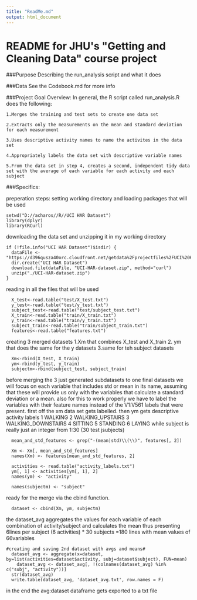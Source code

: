 ```yaml
---
title: "ReadMe.md"
output: html_document
---
```


README for JHU's "Getting and Cleaning Data" course project
=====================================
###Purpose
Describing the run_analysis script and what it does

###Data
See the Codebook.md for more info

###Project Goal
Overview: In general, the R script called run_analysis.R does the following:

    1.Merges the training and test sets to create one data set

    2.Extracts only the measurements on the mean and standard deviation for each measurement

    3.Uses descriptive activity names to name the activites in the data set

    4.Appropriately labels the data set with descriptive variable names

    5.From the data set in step 4, creates a second, independent tidy data set with the average of each variable for each activity and each subject

###Specifics:

preperation steps: setting working directory and loading packages that will be used
```
setwd("D://acharos//R//UCI HAR Dataset")
library(dplyr)
library(RCurl)
```

downloading the data set and unzipping it in my working directory
```
if (!file.info("UCI HAR Dataset")$isdir) {
  dataFile <- "https://d396qusza40orc.cloudfront.net/getdata%2Fprojectfiles%2FUCI%20HAR%20Dataset.zip"
  dir.create("UCI HAR Dataset")
  download.file(dataFile, "UCI-HAR-dataset.zip", method="curl")
  unzip("./UCI-HAR-dataset.zip")
}
```
reading in all the files that will be used
```
  X_test<-read.table("test/X_test.txt")
  y_test<-read.table("test/y_test.txt")
  subject_test<-read.table("test/subject_test.txt")
  X_train<-read.table("train/X_train.txt")
  y_train<-read.table("train/y_train.txt")
  subject_train<-read.table("train/subject_train.txt")
  features<-read.table("features.txt")
```
creating 3 merged datasets
1.Xm that combines X_test and X_train
2. ym that does the same for the y datasets
3.same for teh subject datasets
```
  Xm<-rbind(X_test, X_train)
  ym<-rbind(y_test, y_train)
  subjectm<-rbind(subject_test, subject_train)
```
before merging the 3 just generated subdatasets to one final datasets we will focus on each variable that includes std or mean in its name, assuming that these will provide us only with the variables that calculate a standard deviation or a mean. also for this to work properly we have to label the variables with their feature names instead of the V1:V561 labels that were present. first off the xm data set gets labelled. then ym gets descriptive activity labels
1 WALKING
2 WALKING_UPSTAIRS
3 WALKING_DOWNSTAIRS
4 SITTING
5 STANDING
6 LAYING
while subject is really just an integer from 1:30 (30 test jsubjects)
```
  mean_and_std_features <- grep("-(mean|std)\\(\\)", features[, 2])

  Xm <- Xm[, mean_and_std_features]
  names(Xm) <- features[mean_and_std_features, 2]

  activities <- read.table("activity_labels.txt")
  ym[, 1] <- activities[ym[, 1], 2]
  names(ym) <- "activity"

  names(subjectm) <- "subject"
```
ready for the merge via the cbind function.
```
  dataset <- cbind(Xm, ym, subjectm)
```
the dataset_avg aggregates the values for each variable of each combination of activity/subject and calculates the mean thus presenting 6lines per subject (6 activities) * 30 subjects =180 lines with mean values of 66variables
```
#creating and saving 2nd dataset with avgs and means#
  dataset_avg <- aggregate(x=dataset, by=list(activities=dataset$activity, subj=dataset$subject), FUN=mean)
    dataset_avg <- dataset_avg[, !(colnames(dataset_avg) %in% c("subj", "activity"))]
  str(dataset_avg)
  write.table(dataset_avg, 'dataset_avg.txt', row.names = F)
```  
in the end the avg:dataset dataframe gets exported to a txt file
